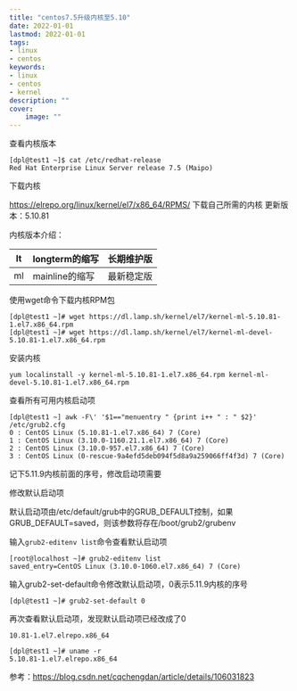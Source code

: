 ```yaml
---
title: "centos7.5升级内核至5.10" 
date: 2022-01-01
lastmod: 2022-01-01
tags: 
- linux
- centos
keywords:
- linux
- centos
- kernel
description: "" 
cover:
    image: "" 
---
```

查看内核版本

```
[dpl@test1 ~]$ cat /etc/redhat-release 
Red Hat Enterprise Linux Server release 7.5 (Maipo)
```

下载内核

https://elrepo.org/linux/kernel/el7/x86_64/RPMS/ 下载自己所需的内核
更新版本：5.10.81

内核版本介绍：


| lt   | longterm的缩写 | 长期维护版 |
| ---- | -------------- | ---------- |
| ml | mainline的缩写 | 最新稳定版 |


使用wget命令下载内核RPM包

```
[dpl@test1 ~]# wget https://dl.lamp.sh/kernel/el7/kernel-ml-5.10.81-1.el7.x86_64.rpm
[dpl@test1 ~]# wget https://dl.lamp.sh/kernel/el7/kernel-ml-devel-5.10.81-1.el7.x86_64.rpm
```

安装内核

```
yum localinstall -y kernel-ml-5.10.81-1.el7.x86_64.rpm kernel-ml-devel-5.10.81-1.el7.x86_64.rpm
```

查看所有可用内核启动项

```
[dpl@test1 ~] awk -F\' '$1=="menuentry " {print i++ " : " $2}' /etc/grub2.cfg
0 : CentOS Linux (5.10.81-1.el7.x86_64) 7 (Core)
1 : CentOS Linux (3.10.0-1160.21.1.el7.x86_64) 7 (Core)
2 : CentOS Linux (3.10.0-957.el7.x86_64) 7 (Core)
3 : CentOS Linux (0-rescue-9a4efd5deb094f5d8a9a259066ff4f3d) 7 (Core)
```

记下5.11.9内核前面的序号，修改启动项需要

修改默认启动项

默认启动项由/etc/default/grub中的GRUB_DEFAULT控制，如果GRUB_DEFAULT=saved，则该参数将存在/boot/grub2/grubenv

输入`grub2-editenv list`命令查看默认启动项

```
[root@localhost ~]# grub2-editenv list
saved_entry=CentOS Linux (3.10.0-1060.el7.x86_64) 7 (Core)
```

输入grub2-set-default命令修改默认启动项，0表示5.11.9内核的序号

```
[dpl@test1 ~]# grub2-set-default 0
```

再次查看默认启动项，发现默认启动项已经改成了0

```
10.81-1.el7.elrepo.x86_64

[dpl@test1 ~]# uname -r
5.10.81-1.el7.elrepo.x86_64
```


参考：https://blog.csdn.net/cqchengdan/article/details/106031823

